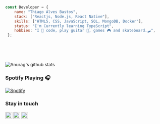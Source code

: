 ```javascript 
const Developer = {    
    name: "Thiago Alves Bastos",
    stack: ["Reactjs, Node.js, React Native"],
    skills: ["HTML5, CSS, JavaScript, SQL, MongoDB, Docker"],    
    status: "I'm Currently learning TypeScript",    
    hobbies: "I 💜 code, play guitar 🎸, games 🎮 and skateboard.🛹",          
 };     
                          
 ```                                                   
                                                                                   
 <br />                                                                                                                                
 <br />                                                                                                                  
                                                                                
                           
![Anurag's github stats](https://github-readme-stats.vercel.app/api?username=the-one-who-knoccks&show_icons=true&theme=dark)
                 
                                                   
### Spotify Playing 🎧                             
[![Spotify](https://now-playing-spotify.vercel.app/api/spotify)](https://open.spotify.com/user/4bqhduwc9zy3lnu569vw34txr)
                                      
                                                                                               
                                                                                                                    
### Stay in touch                                                              
          
[<img align="left" alt="the-one-who-knoccks | Twitter" width="22px" src="https://cdn.jsdelivr.net/npm/simple-icons@v3/icons/twitter.svg" />][twitter]
[<img align="left" alt="the.one.who.knoccks | LinkedIn" width="22px" src="https://cdn.jsdelivr.net/npm/simple-icons@v3/icons/linkedin.svg" />][linkedin]
[<img align="left" alt="the-one-who-knoccks | Instagram" width="22px" src="https://cdn.jsdelivr.net/npm/simple-icons@v3/icons/instagram.svg" />][instagram]
          
                 
[twitter]: https://twitter.com/the-one-who-knoccks       
[instagram]: https://instagram.com/the.one.who.knoccks    
[linkedin]: https://linkedin.com/in/thiagoalves89 
         
           
                   
        
 
    
